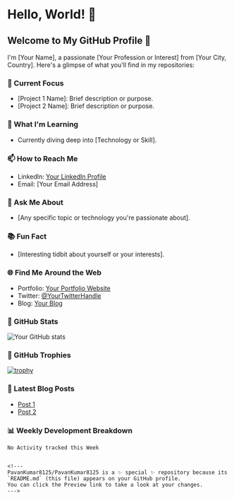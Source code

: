 # Hello, World! 👋

## Welcome to My GitHub Profile 🚀

I'm [Your Name], a passionate [Your Profession or Interest] from [Your City, Country]. Here's a glimpse of what you'll find in my repositories:

### 🔭 Current Focus

- [Project 1 Name]: Brief description or purpose.
- [Project 2 Name]: Brief description or purpose.

### 🌱 What I'm Learning

- Currently diving deep into [Technology or Skill].

### 📫 How to Reach Me

- LinkedIn: [Your LinkedIn Profile](https://www.linkedin.com/in/your-profile)
- Email: [Your Email Address]

### 💬 Ask Me About

- [Any specific topic or technology you're passionate about].

### 📚 Fun Fact

- [Interesting tidbit about yourself or your interests].

### 🌐 Find Me Around the Web

- Portfolio: [Your Portfolio Website](https://www.your-portfolio.com)
- Twitter: [@YourTwitterHandle](https://twitter.com/your-handle)
- Blog: [Your Blog](https://www.your-blog.com)

### 🚧 GitHub Stats

![Your GitHub stats](https://github-readme-stats.vercel.app/api?username=your-username&show_icons=true&theme=radical)

### 🎨 GitHub Trophies

[![trophy](https://github-profile-trophy.vercel.app/?username=your-username)](https://github.com/ryo-ma/github-profile-trophy)

### 📝 Latest Blog Posts

<!-- BLOG-POST-LIST:START -->
- [Post 1](https://your-blog.com/post-1)
- [Post 2](https://your-blog.com/post-2)
<!-- BLOG-POST-LIST:END -->

### 📊 Weekly Development Breakdown

<!--START_SECTION:waka-->
```text
No Activity tracked this Week


<!---
PavanKumar8125/PavanKumar8125 is a ✨ special ✨ repository because its `README.md` (this file) appears on your GitHub profile.
You can click the Preview link to take a look at your changes.
--->
